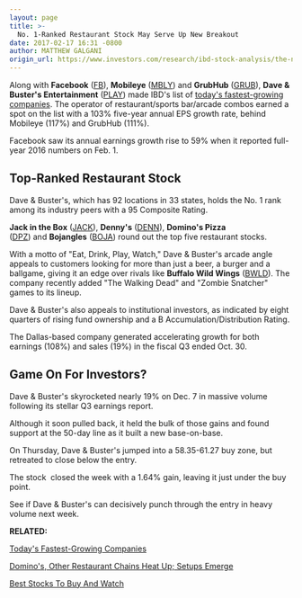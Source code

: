 ```yaml
---
layout: page
title: >-
  No. 1-Ranked Restaurant Stock May Serve Up New Breakout
date: 2017-02-17 16:31 -0800
author: MATTHEW GALGANI
origin_url: https://www.investors.com/research/ibd-stock-analysis/the-no-1-ranked-restaurant-stock-may-serve-up-new-breakout/
---
```










  

Along with **Facebook** ([FB](https://research.investors.com/quote.aspx?symbol=FB)), **Mobileye** ([MBLY](https://research.investors.com/quote.aspx?symbol=MBLY)) and **GrubHub** ([GRUB](https://research.investors.com/quote.aspx?symbol=GRUB)), **Dave & Buster's Entertainment** ([PLAY](https://research.investors.com/quote.aspx?symbol=PLAY)) made IBD's list of [today's fastest-growing companies](https://www.investors.com/how-to-invest/which-stocks-make-this-list-of-the-fastest-growing-companies/).
The operator of restaurant/sports bar/arcade combos earned a spot on the list with a 103% five-year annual EPS growth rate, behind Mobileye (117%) and GrubHub (111%).


Facebook saw its annual earnings growth rise to 59% when it reported full-year 2016 numbers on Feb. 1.


Top-Ranked Restaurant Stock
---------------------------


Dave & Buster's, which has 92 locations in 33 states, holds the No. 1 rank among its industry peers with a 95 Composite Rating.


**Jack in the Box** ([JACK](https://research.investors.com/quote.aspx?symbol=JACK)), **Denny's** ([DENN](https://research.investors.com/quote.aspx?symbol=DENN)), **Domino's Pizza** ([DPZ](https://research.investors.com/quote.aspx?symbol=DPZ)) and **Bojangles** ([BOJA](https://research.investors.com/quote.aspx?symbol=BOJA)) round out the top five restaurant stocks.


With a motto of "Eat, Drink, Play, Watch," Dave & Buster's arcade angle appeals to customers looking for more than just a beer, a burger and a ballgame, giving it an edge over rivals like **Buffalo Wild Wings** ([BWLD](https://research.investors.com/quote.aspx?symbol=BWLD)). The company recently added "The Walking Dead" and "Zombie Snatcher" games to its lineup.


Dave & Buster's also appeals to institutional investors, as indicated by eight quarters of rising fund ownership and a B Accumulation/Distribution Rating.


The Dallas-based company generated accelerating growth for both earnings (108%) and sales (19%) in the fiscal Q3 ended Oct. 30.


Game On For Investors?
----------------------


Dave & Buster's skyrocketed nearly 19% on Dec. 7 in massive volume following its stellar Q3 earnings report.



Although it soon pulled back, it held the bulk of those gains and found support at the 50-day line as it built a new base-on-base.


On Thursday, Dave & Buster's jumped into a 58.35-61.27 buy zone, but retreated to close below the entry.


The stock  closed the week with a 1.64% gain, leaving it just under the buy point.


See if Dave & Buster's can decisively punch through the entry in heavy volume next week.


**RELATED:**


[Today's Fastest-Growing Companies](https://www.investors.com/how-to-invest/which-stocks-make-this-list-of-the-fastest-growing-companies/)


[Domino's, Other Restaurant Chains Heat Up; Setups Emerge](https://www.investors.com/stock-lists/stock-spotlight/dominos-other-restaurant-chains-heat-up-setups-emerge/)


[Best Stocks To Buy And Watch](https://www.investors.com/stock-lists/stocks-to-watch-top-rated-ipos-big-caps-and-growth-stocks/)




